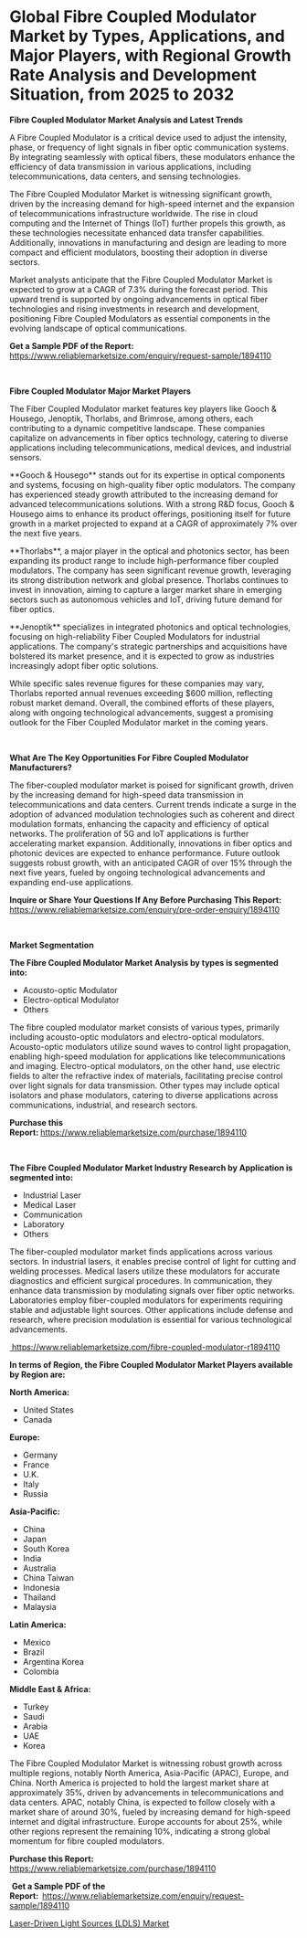 <p><h1>Global Fibre Coupled Modulator Market by Types, Applications, and Major Players, with Regional Growth Rate Analysis and Development Situation, from 2025 to 2032</h1></p><p><strong>Fibre Coupled Modulator Market Analysis and Latest Trends</strong></p>
<p><p>A Fibre Coupled Modulator is a critical device used to adjust the intensity, phase, or frequency of light signals in fiber optic communication systems. By integrating seamlessly with optical fibers, these modulators enhance the efficiency of data transmission in various applications, including telecommunications, data centers, and sensing technologies.</p><p>The Fibre Coupled Modulator Market is witnessing significant growth, driven by the increasing demand for high-speed internet and the expansion of telecommunications infrastructure worldwide. The rise in cloud computing and the Internet of Things (IoT) further propels this growth, as these technologies necessitate enhanced data transfer capabilities. Additionally, innovations in manufacturing and design are leading to more compact and efficient modulators, boosting their adoption in diverse sectors.</p><p>Market analysts anticipate that the Fibre Coupled Modulator Market is expected to grow at a CAGR of 7.3% during the forecast period. This upward trend is supported by ongoing advancements in optical fiber technologies and rising investments in research and development, positioning Fibre Coupled Modulators as essential components in the evolving landscape of optical communications.</p></p>
<p><strong>Get a Sample PDF of the Report:&nbsp;</strong> <a href="https://www.reliablemarketsize.com/enquiry/request-sample/1894110?utm_campaign=2034&utm_medium=2&utm_source=Github&utm_content=ia&utm_term=13022025&utm_id=fibre-coupled-modulator">https://www.reliablemarketsize.com/enquiry/request-sample/1894110</a></p>
<p>&nbsp;</p>
<p><strong>Fibre Coupled Modulator Major Market Players</strong></p>
<p><p>The Fiber Coupled Modulator market features key players like Gooch & Housego, Jenoptik, Thorlabs, and Brimrose, among others, each contributing to a dynamic competitive landscape. These companies capitalize on advancements in fiber optics technology, catering to diverse applications including telecommunications, medical devices, and industrial sensors.</p><p>**Gooch & Housego** stands out for its expertise in optical components and systems, focusing on high-quality fiber optic modulators. The company has experienced steady growth attributed to the increasing demand for advanced telecommunications solutions. With a strong R&D focus, Gooch & Housego aims to enhance its product offerings, positioning itself for future growth in a market projected to expand at a CAGR of approximately 7% over the next five years.</p><p>**Thorlabs**, a major player in the optical and photonics sector, has been expanding its product range to include high-performance fiber coupled modulators. The company has seen significant revenue growth, leveraging its strong distribution network and global presence. Thorlabs continues to invest in innovation, aiming to capture a larger market share in emerging sectors such as autonomous vehicles and IoT, driving future demand for fiber optics.</p><p>**Jenoptik** specializes in integrated photonics and optical technologies, focusing on high-reliability Fiber Coupled Modulators for industrial applications. The company's strategic partnerships and acquisitions have bolstered its market presence, and it is expected to grow as industries increasingly adopt fiber optic solutions.</p><p>While specific sales revenue figures for these companies may vary, Thorlabs reported annual revenues exceeding $600 million, reflecting robust market demand. Overall, the combined efforts of these players, along with ongoing technological advancements, suggest a promising outlook for the Fiber Coupled Modulator market in the coming years.</p></p>
<p>&nbsp;</p>
<p><strong>What Are The Key Opportunities For Fibre Coupled Modulator Manufacturers?</strong></p>
<p><p>The fiber-coupled modulator market is poised for significant growth, driven by the increasing demand for high-speed data transmission in telecommunications and data centers. Current trends indicate a surge in the adoption of advanced modulation technologies such as coherent and direct modulation formats, enhancing the capacity and efficiency of optical networks. The proliferation of 5G and IoT applications is further accelerating market expansion. Additionally, innovations in fiber optics and photonic devices are expected to enhance performance. Future outlook suggests robust growth, with an anticipated CAGR of over 15% through the next five years, fueled by ongoing technological advancements and expanding end-use applications.</p></p>
<p><strong>Inquire or Share Your Questions If Any Before Purchasing This Report:</strong> <a href="https://www.reliablemarketsize.com/enquiry/pre-order-enquiry/1894110?utm_campaign=2034&utm_medium=2&utm_source=Github&utm_content=ia&utm_term=13022025&utm_id=fibre-coupled-modulator">https://www.reliablemarketsize.com/enquiry/pre-order-enquiry/1894110</a></p>
<p>&nbsp;</p>
<p><strong>Market Segmentation</strong></p>
<p><strong>The Fibre Coupled Modulator Market Analysis by types is segmented into:</strong></p>
<p><ul><li>Acousto-optic Modulator</li><li>Electro-optical Modulator</li><li>Others</li></ul></p>
<p><p>The fibre coupled modulator market consists of various types, primarily including acousto-optic modulators and electro-optical modulators. Acousto-optic modulators utilize sound waves to control light propagation, enabling high-speed modulation for applications like telecommunications and imaging. Electro-optical modulators, on the other hand, use electric fields to alter the refractive index of materials, facilitating precise control over light signals for data transmission. Other types may include optical isolators and phase modulators, catering to diverse applications across communications, industrial, and research sectors.</p></p>
<p><strong>Purchase this Report:&nbsp;</strong><a href="https://www.reliablemarketsize.com/purchase/1894110?utm_campaign=2034&utm_medium=2&utm_source=Github&utm_content=ia&utm_term=13022025&utm_id=fibre-coupled-modulator">https://www.reliablemarketsize.com/purchase/1894110</a></p>
<p>&nbsp;</p>
<p><strong>The Fibre Coupled Modulator Market Industry Research by Application is segmented into:</strong></p>
<p><ul><li>Industrial Laser</li><li>Medical Laser</li><li>Communication</li><li>Laboratory</li><li>Others</li></ul></p>
<p><p>The fiber-coupled modulator market finds applications across various sectors. In industrial lasers, it enables precise control of light for cutting and welding processes. Medical lasers utilize these modulators for accurate diagnostics and efficient surgical procedures. In communication, they enhance data transmission by modulating signals over fiber optic networks. Laboratories employ fiber-coupled modulators for experiments requiring stable and adjustable light sources. Other applications include defense and research, where precision modulation is essential for various technological advancements.</p></p>
<p><a href="https://www.reliablemarketsize.com/fibre-coupled-modulator-r1894110?utm_campaign=2034&utm_medium=2&utm_source=Github&utm_content=ia&utm_term=13022025&utm_id=fibre-coupled-modulator">&nbsp;https://www.reliablemarketsize.com/fibre-coupled-modulator-r1894110</a></p>
<p><strong>In terms of Region, the Fibre Coupled Modulator Market Players available by Region are:</strong></p>
<p>
    <p> <strong> North America: </strong>
        <ul>
            <li>United States</li>
            <li>Canada</li>
        </ul>
        </p> 
    <p> <strong> Europe: </strong>
        <ul>
            <li>Germany</li>
            <li>France</li>
            <li>U.K.</li>
            <li>Italy</li>
            <li>Russia</li>
        </ul>
        </p> 
    <p> <strong> Asia-Pacific: </strong>
        <ul>
            <li>China</li>
            <li>Japan</li>
            <li>South Korea</li>
            <li>India</li>
            <li>Australia</li>
            <li>China Taiwan</li>
            <li>Indonesia</li>
            <li>Thailand</li>
            <li>Malaysia</li>
        </ul>
        </p> 
    <p> <strong> Latin America: </strong>
        <ul>
            <li>Mexico</li>
            <li>Brazil</li>
            <li>Argentina Korea</li>
            <li>Colombia</li>
        </ul>
        </p> 
    <p> <strong> Middle East & Africa: </strong>
        <ul>
            <li>Turkey</li>
            <li>Saudi</li>
            <li>Arabia</li>
            <li>UAE</li>
            <li>Korea</li>
        </ul>
    </p>
    </p>
<p><p>The Fibre Coupled Modulator Market is witnessing robust growth across multiple regions, notably North America, Asia-Pacific (APAC), Europe, and China. North America is projected to hold the largest market share at approximately 35%, driven by advancements in telecommunications and data centers. APAC, notably China, is expected to follow closely with a market share of around 30%, fueled by increasing demand for high-speed internet and digital infrastructure. Europe accounts for about 25%, while other regions represent the remaining 10%, indicating a strong global momentum for fibre coupled modulators.</p></p>
<p><strong>Purchase this Report: </strong><a href="https://www.reliablemarketsize.com/purchase/1894110?utm_campaign=2034&utm_medium=2&utm_source=Github&utm_content=ia&utm_term=13022025&utm_id=fibre-coupled-modulator">https://www.reliablemarketsize.com/purchase/1894110</a></p>
<p>&nbsp;<strong>Get a Sample PDF of the Report:&nbsp;&nbsp;</strong><a href="https://www.reliablemarketsize.com/enquiry/request-sample/1894110?utm_campaign=2034&utm_medium=2&utm_source=Github&utm_content=ia&utm_term=13022025&utm_id=fibre-coupled-modulator">https://www.reliablemarketsize.com/enquiry/request-sample/1894110</a></p>
<p><strong></strong></p>
<p><p><a href="https://github.com/ChiragRp1/Market-Research-Report-List-7/blob/main/laser-driven-light-sources-ldls-market.md?utm_campaign=2034&utm_medium=2&utm_source=Github&utm_content=ia&utm_term=13022025&utm_id=fibre-coupled-modulator">Laser-Driven Light Sources (LDLS) Market</a></p></p>